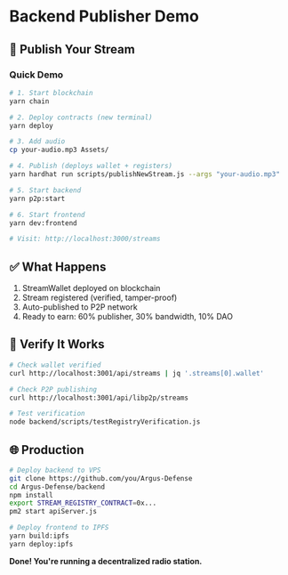 # Backend Publisher Demo

## 🎯 Publish Your Stream

### Quick Demo

```bash
# 1. Start blockchain
yarn chain

# 2. Deploy contracts (new terminal)
yarn deploy

# 3. Add audio
cp your-audio.mp3 Assets/

# 4. Publish (deploys wallet + registers)
yarn hardhat run scripts/publishNewStream.js --args "your-audio.mp3"

# 5. Start backend
yarn p2p:start

# 6. Start frontend
yarn dev:frontend

# Visit: http://localhost:3000/streams
```

## ✅ What Happens

1. StreamWallet deployed on blockchain
2. Stream registered (verified, tamper-proof)
3. Auto-published to P2P network
4. Ready to earn: 60% publisher, 30% bandwidth, 10% DAO

## 🧪 Verify It Works

```bash
# Check wallet verified
curl http://localhost:3001/api/streams | jq '.streams[0].wallet'

# Check P2P publishing
curl http://localhost:3001/api/libp2p/streams

# Test verification
node backend/scripts/testRegistryVerification.js
```

## 🌐 Production

```bash
# Deploy backend to VPS
git clone https://github.com/you/Argus-Defense
cd Argus-Defense/backend
npm install
export STREAM_REGISTRY_CONTRACT=0x...
pm2 start apiServer.js

# Deploy frontend to IPFS
yarn build:ipfs
yarn deploy:ipfs
```

**Done! You're running a decentralized radio station.**
